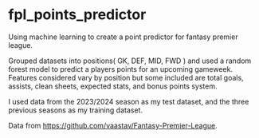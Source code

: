# fpl_points_predictor

Using machine learning to create a point predictor for fantasy premier league.

Grouped datasets into positions( GK, DEF, MID, FWD ) and used a random forest model to predict a players points for an upcoming gameweek.  Features considered vary by position but some included are total goals, assists, clean sheets, expected stats, and bonus points system.

I used data from the 2023/2024 season as my test dataset, and the three previous seasons as my training dataset.

Data from https://github.com/vaastav/Fantasy-Premier-League.
